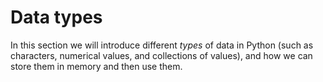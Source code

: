# Data types

In this section we will introduce different *types* of data in Python (such as characters, numerical values, and collections of values), and how we can store them in memory and then use them.
